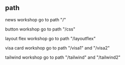 ## path

news workshop go to path "/"

button workshop go to path "/css"

layout flex workshop go to path "/layoutflex"

visa card workshop go to path "/visa1" and "/visa2"

tailwind workshop go to path "/tailwind" and "/tailwind2"